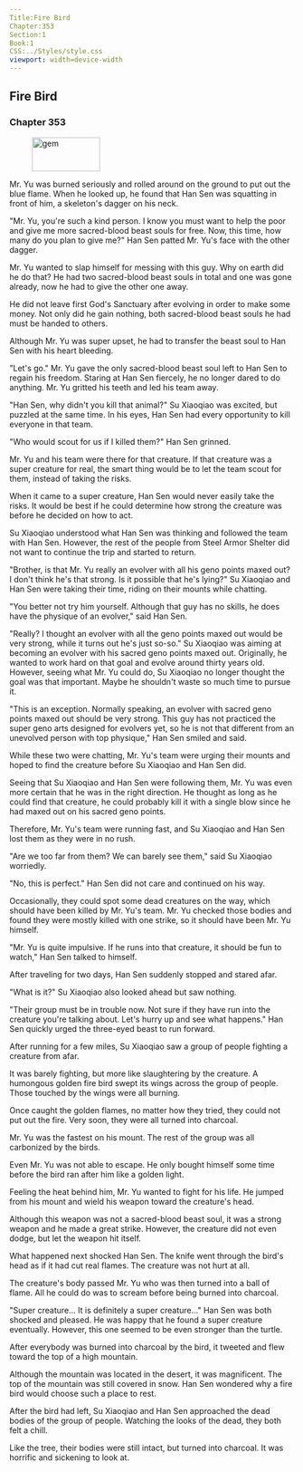 ```yaml
---
Title:Fire Bird 
Chapter:353 
Section:1 
Book:1 
CSS:../Styles/style.css 
viewport: width=device-width
---
```

  
## Fire Bird
### Chapter 353
  
<figure>
	<img src="../Images/gem.gif" alt="gem" id="gem" width="120" height="60" />
</figure>
  

  
Mr. Yu was burned seriously and rolled around on the ground to put out the blue flame. When he looked up, he found that Han Sen was squatting in front of him, a skeleton's dagger on his neck.

"Mr. Yu, you're such a kind person. I know you must want to help the poor and give me more sacred-blood beast souls for free. Now, this time, how many do you plan to give me?" Han Sen patted Mr. Yu's face with the other dagger.

Mr. Yu wanted to slap himself for messing with this guy. Why on earth did he do that? He had two sacred-blood beast souls in total and one was gone already, now he had to give the other one away.

He did not leave first God's Sanctuary after evolving in order to make some money. Not only did he gain nothing, both sacred-blood beast souls he had must be handed to others.

Although Mr. Yu was super upset, he had to transfer the beast soul to Han Sen with his heart bleeding.

"Let's go." Mr. Yu gave the only sacred-blood beast soul left to Han Sen to regain his freedom. Staring at Han Sen fiercely, he no longer dared to do anything. Mr. Yu gritted his teeth and led his team away.

"Han Sen, why didn't you kill that animal?" Su Xiaoqiao was excited, but puzzled at the same time. In his eyes, Han Sen had every opportunity to kill everyone in that team.

"Who would scout for us if I killed them?" Han Sen grinned.

Mr. Yu and his team were there for that creature. If that creature was a super creature for real, the smart thing would be to let the team scout for them, instead of taking the risks.

When it came to a super creature, Han Sen would never easily take the risks. It would be best if he could determine how strong the creature was before he decided on how to act.

Su Xiaoqiao understood what Han Sen was thinking and followed the team with Han Sen. However, the rest of the people from Steel Armor Shelter did not want to continue the trip and started to return.

"Brother, is that Mr. Yu really an evolver with all his geno points maxed out? I don't think he's that strong. Is it possible that he's lying?" Su Xiaoqiao and Han Sen were taking their time, riding on their mounts while chatting.

"You better not try him yourself. Although that guy has no skills, he does have the physique of an evolver," said Han Sen.

"Really? I thought an evolver with all the geno points maxed out would be very strong, while it turns out he's just so-so." Su Xiaoqiao was aiming at becoming an evolver with his sacred geno points maxed out. Originally, he wanted to work hard on that goal and evolve around thirty years old. However, seeing what Mr. Yu could do, Su Xiaoqiao no longer thought the goal was that important. Maybe he shouldn't waste so much time to pursue it.

"This is an exception. Normally speaking, an evolver with sacred geno points maxed out should be very strong. This guy has not practiced the super geno arts designed for evolvers yet, so he is not that different from an unevolved person with top physique," Han Sen smiled and said.

While these two were chatting, Mr. Yu's team were urging their mounts and hoped to find the creature before Su Xiaoqiao and Han Sen did.

Seeing that Su Xiaoqiao and Han Sen were following them, Mr. Yu was even more certain that he was in the right direction. He thought as long as he could find that creature, he could probably kill it with a single blow since he had maxed out on his sacred geno points.

Therefore, Mr. Yu's team were running fast, and Su Xiaoqiao and Han Sen lost them as they were in no rush.

"Are we too far from them? We can barely see them," said Su Xiaoqiao worriedly.

"No, this is perfect." Han Sen did not care and continued on his way.

Occasionally, they could spot some dead creatures on the way, which should have been killed by Mr. Yu's team. Mr. Yu checked those bodies and found they were mostly killed with one strike, so it should have been Mr. Yu himself.

"Mr. Yu is quite impulsive. If he runs into that creature, it should be fun to watch," Han Sen talked to himself.

After traveling for two days, Han Sen suddenly stopped and stared afar.

"What is it?" Su Xiaoqiao also looked ahead but saw nothing.

"Their group must be in trouble now. Not sure if they have run into the creature you're talking about. Let's hurry up and see what happens." Han Sen quickly urged the three-eyed beast to run forward.

After running for a few miles, Su Xiaoqiao saw a group of people fighting a creature from afar.

It was barely fighting, but more like slaughtering by the creature. A humongous golden fire bird swept its wings across the group of people. Those touched by the wings were all burning.

Once caught the golden flames, no matter how they tried, they could not put out the fire. Very soon, they were all turned into charcoal.

Mr. Yu was the fastest on his mount. The rest of the group was all carbonized by the birds.

Even Mr. Yu was not able to escape. He only bought himself some time before the bird ran after him like a golden light.

Feeling the heat behind him, Mr. Yu wanted to fight for his life. He jumped from his mount and wield his weapon toward the creature's head.

Although this weapon was not a sacred-blood beast soul, it was a strong weapon and he made a great strike. However, the creature did not even dodge, but let the weapon hit itself.

What happened next shocked Han Sen. The knife went through the bird's head as if it had cut real flames. The creature was not hurt at all.

The creature's body passed Mr. Yu who was then turned into a ball of flame. All he could do was to scream before being burned into charcoal.

"Super creature… It is definitely a super creature…" Han Sen was both shocked and pleased. He was happy that he found a super creature eventually. However, this one seemed to be even stronger than the turtle.

After everybody was burned into charcoal by the bird, it tweeted and flew toward the top of a high mountain.

Although the mountain was located in the desert, it was magnificent. The top of the mountain was still covered in snow. Han Sen wondered why a fire bird would choose such a place to rest.

After the bird had left, Su Xiaoqiao and Han Sen approached the dead bodies of the group of people. Watching the looks of the dead, they both felt a chill.

Like the tree, their bodies were still intact, but turned into charcoal. It was horrific and sickening to look at.